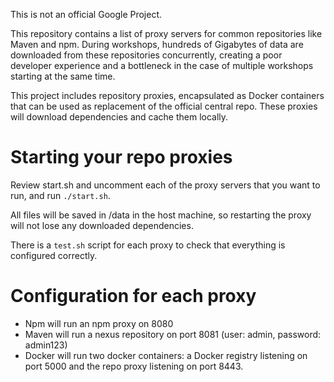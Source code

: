 This is not an official Google Project.

This repository contains a list of proxy servers for common repositories like Maven and npm. During workshops, hundreds of Gigabytes of data are downloaded from these repositories concurrently, creating a poor developer experience and a bottleneck in the case of multiple workshops starting at the same time. 

This project includes repository proxies, encapsulated as Docker containers that can be used as replacement of the official central repo. These proxies will download dependencies and cache them locally.

# Starting your repo proxies

Review start.sh and uncomment each of the proxy servers that you want to run, and run `./start.sh`. 

All files will be saved in /data in the host machine, so restarting the proxy will not lose any downloaded dependencies.

There is a `test.sh` script for each proxy to check that everything is configured correctly.

# Configuration for each proxy

* Npm will run an npm proxy on 8080
* Maven will run a nexus repository on port 8081 (user: admin, password: admin123)
* Docker will run two docker containers: a Docker registry listening on port 5000 and the repo proxy listening on port 8443.